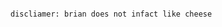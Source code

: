                                                                   discliamer: brian does not infact like cheese
